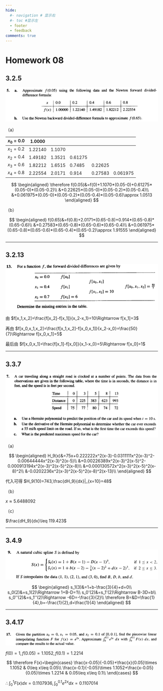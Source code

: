 ```yaml
---
hide:
  #- navigation # 显示右
  #- toc #显示左
  - footer
  - feedback
comments: true
--- 
```


# Homework 08

## 3.2.5

![](../../../assets/Pasted%20image%2020250409205445.png)

（a）

| $x_0=0.0$ | 1.0000  |        |         |         |          |
| --------- | ------- | ------ | ------- | ------- | -------- |
| $x_1=0.2$ | 1.22140 | 1.1070 |         |         |          |
| $x_2=0.4$ | 1.49182 | 1.3521 | 0.61275 |         |          |
| $x_3=0.6$ | 1.82212 | 1.6515 | 0.7485  | 0.22625 |          |
| $x_4=0.8$ | 2.22554 | 2.0171 | 0.914   | 0.27583 | 0.061975 |

$$
\begin{aligned}
\therefore f(0.05)&=f(0)+1.1070*(0.05-0)+0.61275*(0.05-0)*(0.05-0.2)\\
&+0.22625*(0.05-0)*(0.05-0.2)*(0.05-0.4)\\
&+0.061975*(0.05-0)*(0.05-0.2)*(0.05-0.4)*(0.05-0.6)\approx 1.0513
\end{aligned}
$$

（b）

$$
\begin{aligned}
f(0.65)&=f(0.8)+2.0171*(0.65-0.8)+0.914*(0.65-0.8)*(0.65-0.6)\\
&+0.27583*(0.65-0.8)*(0.65-0.6)*(0.65-0.4)\\
&+0.061975*(0.65-0.8)*(0.65-0.6)*(0.65-0.4)*(0.65-0.2)\approx 1.91555
\end{aligned}
$$

***
## 3.2.13

![](../../../assets/Pasted%20image%2020250409205505.png)

由 $f[x_1,x_2]=\frac{f[x_2]-f[x_1]}{x_2-x_1}=10\Rightarrow f[x_1]=3$

再由 $f[x_0,x_1,x_2]=\frac{f[x_1,x_2]-f[x_0,x_1]}{x_2-x_0}=\frac{50}{7}\Rightarrow f[x_0,x_1]=5$

最后由 $f[x_0,x_1]=\frac{f[x_1]-f[x_0]}{x_1-x_0}=5\Rightarrow f[x_0]=1$
***
## 3.3.7

![](../../../assets/Pasted%20image%2020250409205550.png)

（a）

$$
\begin{aligned}
H_9(x)&=75x+0.222222x^2(x-3)-0.0311111x^2(x-3)^2-0.00644444x^2(x-3)^2(x-5)\\
&+0.00226389x^2(x-3)^2(x-5)^2-0.000913194x^2(x-3)^2(x-5)^2(x-8)\\
&+0.000130572x^2(x-3)^2(x-5)^2(x-8)^2\\
&-0.0202236x^2(x-3)^2(x-5)^2(x-8)^2(x-13)\\
\end{aligned}
$$

代入可得 $H_9(10)=743,\frac{dH_9}{dx}|_{x=10}=48$

（b）

$x\approx 5.6488092$

（c）

$\frac{dH_9}{dx}\leq 119.423$
***
## 3.4.9

![](../../../assets/Pasted%20image%2020250409205632.png)

$$
\begin{aligned}
s_1(3)&=1+b-\frac{3}{4}+d=0\\
s_0(2)&=s_1(2)\Rightarrow 1+B-D=1\\
s_0'(2)&=s_1'(2)\Rightarrow B-3D=b\\
s_0''(2)&=s_1''(2)\Rightarrow -6D=-\frac{3}{2}\\
\therefore B=&D=\frac{1}{4},b=-\frac{1}{2},d=\frac{1}{4}
\end{aligned}
$$
***
## 3.4.17

![](../../../assets/Pasted%20image%2020250409205649.png)

$f(0)=1,f(0.05)=1.1052,f(0.1)=1.2214$

$$
\therefore F(x)=\begin{cases}
\frac{x-0.05}{-0.05}+\frac{x}{0.05}\times 1.1052 & 0\leq x\leq 0.05\\
\frac{x-0.1}{-0.05}\times 1.1052+\frac{x-0.05}{0.05}\times 1.2214 & 0.05\leq x\leq 0.1\\
\end{cases}
$$

$\therefore\int_0^1F(x)dx=0.1107936,\int_0^{0.1}e^{2x}dx=0.1107014$